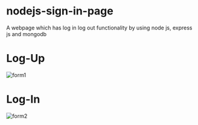 # nodejs-sign-in-page
A webpage which has log in log out functionality by using node js, express js and mongodb

# Log-Up
![form1](https://user-images.githubusercontent.com/71294563/170792698-c367c339-5874-4d56-a7af-c611e7c3a92b.png)

# Log-In
![form2](https://user-images.githubusercontent.com/71294563/170792804-7dd58b70-70ad-4742-af2b-abc26cbb0359.png)

